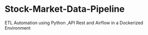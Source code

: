 # Stock-Market-Data-Pipeline
ETL Automation using Python ,API Rest and Airflow in a Dockerized Environment
